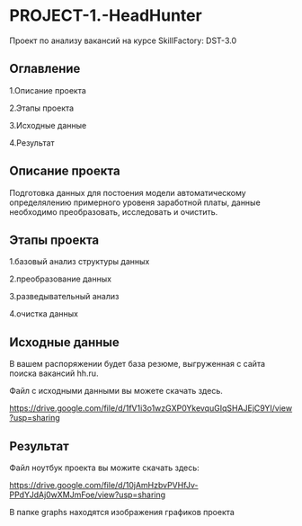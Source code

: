 # PROJECT-1.-HeadHunter
Проект по анализу вакансий на курсе SkillFactory: DST-3.0

## Оглавление  
1.Описание проекта

2.Этапы проекта

3.Исходные данные

4.Результат


## Описание проекта
Подготовка данных для постоения модели автоматическому определялению примерного уровеня заработной платы, данные необходимо преобразовать, исследовать и очистить.

## Этапы проекта
1.базовый анализ структуры данных

2.преобразование данных

3.разведывательный анализ

4.очистка данных

## Исходные данные
В вашем распоряжении будет база резюме, выгруженная с сайта поиска вакансий hh.ru.

Файл с исходными данными вы можете скачать здесь.

https://drive.google.com/file/d/1fV1i3o1wzGXP0YkevquGIqSHAJEjC9YI/view?usp=sharing

## Результат
Файл ноутбук проекта вы можите скачать здесь:

https://drive.google.com/file/d/10jAmHzbvPVHfJv-PPdYJdAj0wXMJmFoe/view?usp=sharing

В папке graphs находятся изображения графиков проекта

